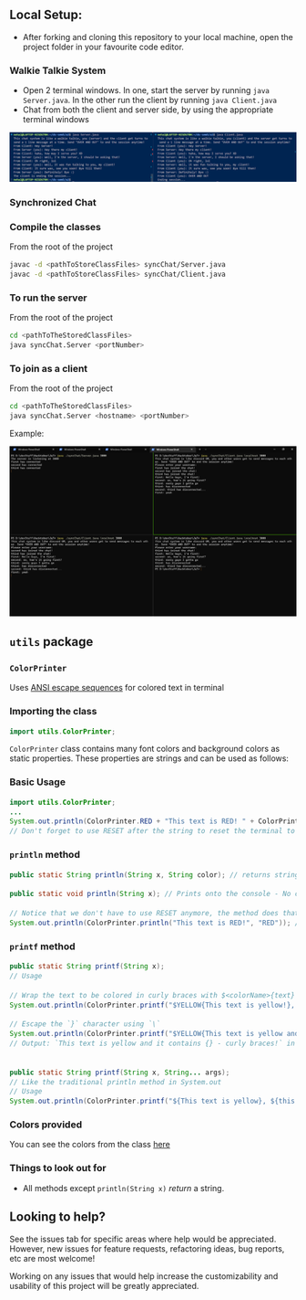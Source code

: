 ## Local Setup:

- After forking and cloning this repository to your local machine, open the project folder in your favourite code editor.

### Walkie Talkie System

- Open 2 terminal windows. In one, start the server by running `java Server.java`. In the other run the client by running `java Client.java`
- Chat from both the client and server side, by using the appropriate terminal windows

![Walkie Talkie Example](./walkieTalkieExample.png)

### Synchronized Chat

### Compile the classes

From the root of the project

```bash
javac -d <pathToStoreClassFiles> syncChat/Server.java
javac -d <pathToStoreClassFiles> syncChat/Client.java
```

### To run the server

From the root of the project

```bash
cd <pathToTheStoredClassFiles>
java syncChat.Server <portNumber>
```

### To join as a client

From the root of the project

```bash
cd <pathToTheStoredClassFiles>
java syncChat.Server <hostname> <portNumber>
```

Example:

![Synchronized Chat Example](./syncChatExample.png)

## `utils` package

### `ColorPrinter`

Uses [ANSI escape sequences](https://en.wikipedia.org/wiki/ANSI_escape_code) for colored text in terminal

### Importing the class

```java
import utils.ColorPrinter;
```

`ColorPrinter` class contains many font colors and background colors as static properties. These properties are strings and can be used as follows:

### Basic Usage

```java
import utils.ColorPrinter;
...
System.out.println(ColorPrinter.RED + "This text is RED! " + ColorPrinter.BLUE + "This text is BLUE!" + ColorPrinter.RESET);
// Don't forget to use RESET after the string to reset the terminal to its original font colors
```

### `println` method

```java
public static String println(String x, String color); // returns string `x` in `color` color

public static void println(String x); // Prints onto the console - No colors - Terminal default

// Notice that we don't have to use RESET anymore, the method does that internally
System.out.println(ColorPrinter.println("This text is RED!", "RED")); // Red colored text with new line character in the end
```

### `printf` method

```java
public static String printf(String x);
// Usage

// Wrap the text to be colored in curly braces with $<colorName>{text}
System.out.println(ColorPrinter.printf("$YELLOW{This text is yellow!}, and $RED{this is RED!}"));

// Escape the `}` character using `\`
System.out.println(ColorPrinter.printf("$YELLOW{This text is yellow and it contains {\\} - curly braces!}"));
// Output: `This text is yellow and it contains {} - curly braces!` in yellow.


public static String printf(String x, String... args);
// Like the traditional println method in System.out
// Usage
System.out.println(ColorPrinter.printf("${This text is yellow}, ${this is cyan}"), "YELLOW", "CYAN");
```

### Colors provided

You can see the colors from the class [here](utils/ColorPrinter.java)

### Things to look out for

- All methods except `println(String x)` _return_ a string.

## Looking to help?

See the issues tab for specific areas where help would be appreciated. However, new issues for feature requests, refactoring ideas, bug reports, etc are most welcome!

Working on any issues that would help increase the customizability and usability of this project will be greatly appreciated.
